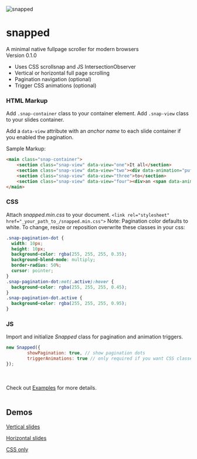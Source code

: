 ![snapped](https://user-images.githubusercontent.com/28933274/189217580-b2c8b2bf-6b7a-4ed3-a143-0538d0e8915d.png)

# snapped
A minimal native fullpage scroller for modern browsers<br>
Version 0.1.0

- Uses CSS scrollsnap and JS IntersectionObserver
- Vertical or horizontal full page scrolling
- Pagination navigation (optional)
- Trigger CSS animations (optional)


### HTML Markup

Add `.snap-container` class to your container element. 
Add `.snap-view` class to your slides container.

Add a `data-view` attribute with an *anchor name* to each slide container if you enabled the pagination. 

Sample Markup:
```html
<main class="snap-container">
    <section class="snap-view" data-view="one">It all</section>
    <section class="snap-view" data-view="two"><div data-animation="puffIn">comes</div></section>
    <section class="snap-view" data-view="three">to</section>
    <section class="snap-view" data-view="four"><div>an <span data-animation="spin">e</span>nd</div></section>
</main>
```

### CSS
Attach *snapped.min.css* to your document. 
`<link rel="stylesheet" href="_your_path_to_/snapped.min.css">`
Note: Pagination color defaults to white. To change, resize or reposition overwrite these classes in your css:
```css
.snap-pagination-dot {
  width: 10px;
  height: 10px;
  background-color: rgba(255, 255, 255, 0.35);
  background-blend-mode: multiply;
  border-radius: 50%;
  cursor: pointer;
}
.snap-pagination-dot:not(.active):hover {
  background-color: rgba(255, 255, 255, 0.45);
}
.snap-pagination-dot.active {
  background-color: rgba(255, 255, 255, 0.95);
}
```


### JS
Import and initialize *Snapped* class for pagination and animation triggers.

```js
new Snapped({
        showPagination: true, // show pagination dots
        triggerAnimations: true // only required if you want CSS classes automatically applied to visible slide child elements
});
```  
<br><br>
Check out [Examples](https://github.com/bincTW/snapped/tree/main/examples) for more details.
<br><br>
## Demos
[Vertical slides](https://binctw.github.io/snapped/examples/index.html)

[Horizontal slides](https://binctw.github.io/snapped/examples/index-horizontal.html)

[CSS only](https://binctw.github.io/snapped/examples/index-css-only.html)



